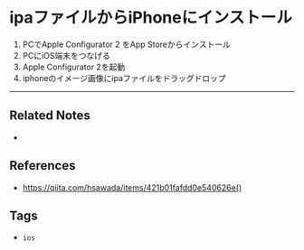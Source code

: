 # ipaファイルからiPhoneにインストール
1. PCでApple Configurator 2 をApp Storeからインストール
2. PCにiOS端末をつなげる
3. Apple Configurator 2を起動
4. iphoneのイメージ画像にipaファイルをドラッグドロップ

---
## Related Notes
- 

## References
- https://qiita.com/hsawada/items/421b01fafdd0e540626e()

## Tags
- `ios` 